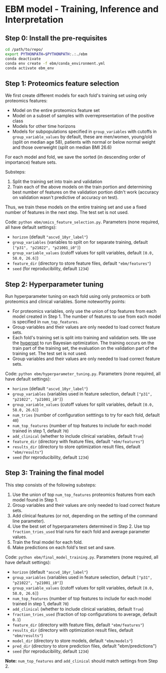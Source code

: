 # EBM model - Training, Inference and Interpretation 

## Step 0: Install the pre-requisites

```bash
cd /path/to/repo/
export PYTHONPATH=$PYTHONPATH:.:./ebm
conda deactivate
conda env create -f ebm/conda_environment.yml
conda activate ebm_env
```

## Step 1: Proteomics feature selection

We first create different models for each fold's training set using only proteomics features:

- Model on the entire proteomics feature set
- Model on a subset of samples with overrepresentation of the positive class
- Models for other time horizons
- Models for subpopulations specified in `group_variables` with cutoffs in `group_variable_values` by default, these are men/women, young/old (split on median age 58), patients with normal or below normal weight and those overweight (split on median BMI 26.6)

For each model and fold, we save the sorted (in descending order of importance) feature sets.

Substeps:

1. Split the training set into train and validation
1. Train each of the above models on the train portion and determining best number of features on the validation portion didn't work (accuracy on validation wasn't predictive of accuracy on test).

Thus, we train these models on the entire training set and use a fixed number of features in the next step. The test set is not used.

Code: `python ebm/omics_feature_selection.py`. Parameters (none required, all have default settings):

- `horizon` (default `"ascvd_10yr_label"`)
- `group_variables` (variables to split on for separate training, default `["p31", "p21022", "p21001_i0"]`)
- `group_variable_values` (cutoff values for split variables, default `[0.0, 58.0, 26.6]`)
- `feature_dir` (directory to store feature files, default `"ebm/features"`)
- `seed` (for reproducibility, default `1234`)

## Step 2: Hyperparameter tuning

Run hyperparameter tuning on each fold using only proteomics or both proteomics and clinical variables. Some noteworthy points:

- For proteomics variables, only use the union of top features from each model created in Step 1. The number of features to use from each model is specified in `num_top_features`.
- Group variables and their values are only needed to load correct feature sets. 
- Each fold's training set is split into training and validation sets. We use the [hyperopt](http://hyperopt.github.io/hyperopt/) to run Bayesian optimization. The training occurs on the train part of the training set, the evaluation on the validation part of the training set. The test set is not used.  
- Group variables and their values are only needed to load correct feature sets. 

Code: `python ebm/hyperparameter_tuning.py`. Parameters (none required, all have default settings):

- `horizon` (default `"ascvd_10yr_label"`)
- `group_variables` (variables used in feature selection, default `["p31", "p21022", "p21001_i0"]`)
- `group_variable_values` (cutoff values for split variables, default `[0.0, 58.0, 26.6]`)
- `num_tries` (number of configuration setttings to try for each fold, default `40`)
- `num_top_features` (number of top features to include for each model trained in step 1, default `70`)
- `add_clinical` (whether to include clinical variables, default `True`)
- `feature_dir` (directory with feature files, default `"ebm/features"`)
- `results_dir` (directory to store optimization result files, default `"ebm/results"`)
- `seed` (for reproducibility, default `1234`)

## Step 3: Training the final model

This step consists of the following substeps:

1. Use the union of top `num_top_features` proteomics features from each model found in Step 1.
1. Group variables and their values are only needed to load correct feature sets. 
1. Add clinical features (or not, depending on the setting of the command line parameter).
1. Use the best set of hyperparameters determined in Step 2.  Use top `fraction_tries_used` trial runs for each fold and average parameter values.  
1. Train the final model for each fold.
1. Make predictions on each fold's test set and save.

Code: `python ebm/final_model_training.py`. Parameters (none required, all have default settings):

- `horizon` (default `"ascvd_10yr_label"`)
- `group_variables` (variables used in feature selection, default `["p31", "p21022", "p21001_i0"]`)
- `group_variable_values` (cutoff values for split variables, default `[0.0, 58.0, 26.6]`)
- `num_top_features` (number of top features to include for each model trained in step 1, default `70`)
- `add_clinical` (whether to include clinical variables, default `True`)
- `fraction_tries_used` (fraction of top configurations to average, default `0.1`)
- `feature_dir` (directory with feature files, default `"ebm/features"`)
- `results_dir` (directory with optimization result files, default `"ebm/results"`)
- `model_dir` (directory to store models, default `"ebm/models"`)
- `pred_dir` (directory to store prediction files, default "ebm/predictions")
- `seed` (for reproducibility, default `1234`)

**Note:** `num_top_features` and `add_clinical` should match settings from Step 2.